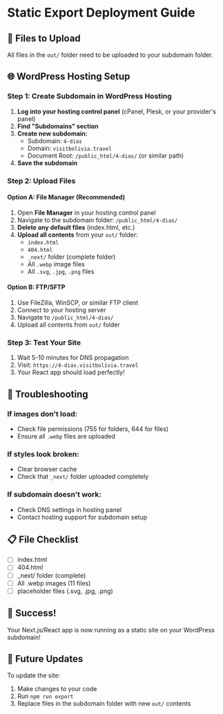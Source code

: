 # Static Export Deployment Guide

## 📁 Files to Upload
All files in the `out/` folder need to be uploaded to your subdomain folder.

## 🌐 WordPress Hosting Setup

### Step 1: Create Subdomain in WordPress Hosting
1. **Log into your hosting control panel** (cPanel, Plesk, or your provider's panel)
2. **Find "Subdomains" section**
3. **Create new subdomain:**
   - Subdomain: `4-dias`
   - Domain: `visitbolivia.travel`
   - Document Root: `/public_html/4-dias/` (or similar path)
4. **Save the subdomain**

### Step 2: Upload Files

#### Option A: File Manager (Recommended)
1. Open **File Manager** in your hosting control panel
2. Navigate to the subdomain folder: `/public_html/4-dias/`
3. **Delete any default files** (index.html, etc.)
4. **Upload all contents** from your `out/` folder:
   - `index.html`
   - `404.html`
   - `_next/` folder (complete folder)
   - All `.webp` image files
   - All `.svg`, `.jpg`, `.png` files

#### Option B: FTP/SFTP
1. Use FileZilla, WinSCP, or similar FTP client
2. Connect to your hosting server
3. Navigate to `/public_html/4-dias/`
4. Upload all contents from `out/` folder

### Step 3: Test Your Site
1. Wait 5-10 minutes for DNS propagation
2. Visit: `https://4-dias.visitbolivia.travel`
3. Your React app should load perfectly!

## 🔧 Troubleshooting

### If images don't load:
- Check file permissions (755 for folders, 644 for files)
- Ensure all `.webp` files are uploaded

### If styles look broken:
- Clear browser cache
- Check that `_next/` folder uploaded completely

### If subdomain doesn't work:
- Check DNS settings in hosting panel
- Contact hosting support for subdomain setup

## 📋 File Checklist
- [ ] index.html
- [ ] 404.html  
- [ ] _next/ folder (complete)
- [ ] All .webp images (11 files)
- [ ] placeholder files (.svg, .jpg, .png)

## 🎉 Success!
Your Next.js/React app is now running as a static site on your WordPress subdomain!

## 🔄 Future Updates
To update the site:
1. Make changes to your code
2. Run `npm run export`
3. Replace files in the subdomain folder with new `out/` contents 